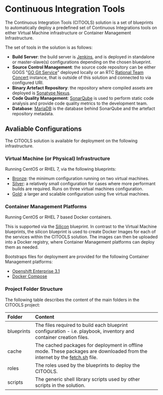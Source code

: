 # Continuous Integration Tools

The Continuous Integration Tools (CITOOLS) solution is a set of blueprints to automatically deploy a predefined set of 
Continuous Integrations tools on either Virtual Machine infrastructure or Container Management Infrastructure.

The set of tools in the solution is as follows:

- **Build Server**: the build server is [Jenkins](https://jenkins-ci.org/), and is deployed in standalone or master-slave(s) configurations depending on the chosen blueprint.
- **Source Control Management**: the source code repository can be either GOGS "[GO Git Service](https://gogs.io/)" deployed locally or an RTC [Rational Team Concert](https:/) instance, that is outside of this solution and connected to via configured URI.
- **Binary Artefact Repository**: the repository where compiled assets are deployed is [Sonatype Nexus](https://).
- **Code Quality Management**: [SonarQube](http://www.sonarqube.org/) is used to perform static code analysis and provide code quality metrics to the development team.
- **Database**: [MariaDB](https://mariadb.org/) is the database behind SonarQube and the artefact repository metadata.

## Avaliable Configurations

The CITOOLS solution is available for deployment on the following infrastructure.
 
### Virtual Machine (or Physical) Infrastructure 
 
Running CentOS or RHEL 7, via the following blueprints:

- [Bronze](blueprints/bronze/readme.md): the minimum configuration running on two virtual machines.
- [Silver](blueprints/silver/readme.md): a relatively small configuration for cases where more performant builds are required. Runs on three virtual machines configuration.
- [Gold](blueprints/gold/readme.md): a larger and scalable configuration using five virtual machines.

### Container Management Platforms

Running CentOS or RHEL 7 based Docker containers.

This is supported via the [Silicon](blueprints/silicon/readme.md) blueprint.
In contrast to the Virtual Machine blueprints, the silicon blueprint is used to create Docker Images for each of the services within the CITOOLS solution.
The images can then be uploaded into a Docker registry, where Container Management platforms can deploy them as needed.

Bootstraps files for deployment are provided for the following Container Management platforms:

- [Openshift Enterprise 3.1](blueprints/silicon/os3)
- [Docker Compose](blueprints/silicon/compose)


### Project Folder Structure

The following table describes the content of the main folders in the CITOOLS project:

| Folder | Content |
|:--------|:--------|
| blueprints |The files required to build each blueprint configuration - i.e. playbook, inventory and container creation files. |
| cache |The cached packages for deployment in offline mode. These packages are downloaded from the internet by the [fetch.sh](fetch.sh) file. |
| roles | The roles used by the blueprints to deploy the CITOOLS. |
| scripts | The generic shell library scripts used by other scripts in the solution. |
